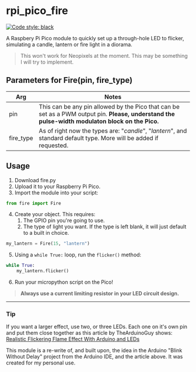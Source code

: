 
# rpi_pico_fire
[![Code style: black](https://img.shields.io/badge/code%20style-black-000000.svg)](https://github.com/psf/black)

A Raspbery Pi Pico module to quickly set up a through-hole LED to flicker, simulating a candle, lantern or fire light in a diorama. 

> This won't work for Neopixels at the moment. This may be something I will try to implement.

## Parameters for Fire(pin, fire_type)
| Arg | Notes |
|---- | ----- |
| pin | This can be any pin allowed by the Pico that can be set as a PWM output pin. **Please, understand the pulse-width modulaton block on the Pico.**|
| fire_type | As of right now the types are: "*candle*", "*lantern*", and standard default type. More will be added if requested.|

## Usage
1. Download fire.py
2. Upload it to your Raspberry Pi Pico.
3. Import the module into your script:

```python
from fire import Fire
```

4. Create your object. This requires:
    1. The GPIO pin you're going to use.
    2. The type of light you want. If the type is left blank, it will just default to a built in choice.

```python
my_lantern = Fire(15, "lantern")
```

5. Using a `while True:` loop, run the `flicker()` method:

```python
while True:
    my_lantern.flicker()
```
6. Run your micropython script on the Pico!


> **Always use a current limiting resistor in your LED circuit design.**

---
### Tip
If you want a larger effect, use two, or three LEDs. Each one on it's own pin and put them close together as this article by TheArduinoGuy shows:  
[Realistic Flickering Flame Effect With Arduino and LEDs](https://www.instructables.com/Realistic-Fire-Effect-with-Arduino-and-LEDs/)

This module is a re-write of, and built upon, the idea in the Arduino "Blink Without Delay" project from the Arduino IDE, and the article above.  It was created for my personal use.
